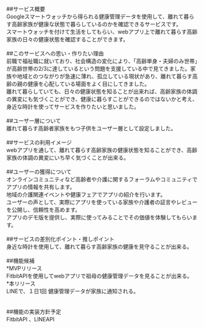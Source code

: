 ##サービス概要  
Googleスマートウォッチから得られる健康管理データを使用して、離れて暮らす高齢家族が健康な状態で暮らしているのかを確認できるサービスです。  
スマートウォッチを付けて生活をしてもらい、webアプリ上で離れて暮らす高齢家族の日々の健康状態を確認することができます。  
<br>
##このサービスへの思い・作りたい理由  
前職で福祉職に就いており、社会構造の変化により、「高齢単身・夫婦のみ世帯」が高齢世帯の2/3に達しているという問題を支援している中で見てきました。家族や地域とのつながりが急速に薄れ、孤立している現状があり、離れて暮らす高齢の親の健康を心配している場面をよく目にしてきました。  
離れて暮らしていても、日々の健康状態を知ることが出来れば、高齢家族の体調の異変にも気づくことができ、健康に暮らすことができるのではないかと考え、身近な時計を使ってサービスを作りたいと思いました。  
<br>
##ユーザー層について  
離れて暮らす高齢者家族をもつ子供をユーザー層として設定しました。  
<br>
##サービスの利用イメージ  
webアプリを通して、離れて暮らす高齢家族の健康状態を知ることができ、高齢家族の体調の異変にいち早く気づくことが出来る。  
<br>
##ユーザーの獲得について  
オンラインコミュニティなど高齢者や介護に関するフォーラムやコミュニティでアプリの情報を共有します。  
地域の介護関連イベントや健康フェアでアプリの紹介を行います。  
ユーザーの声として、実際にアプリを使っている家族や介護者の証言やレビューを公開し、信頼性を高めます。  
アプリのデモ版を提供し、実際に使ってみることでその価値を体験してもらいます。  
<br>
##サービスの差別化ポイント・推しポイント  
身近な時計を使用して、離れて暮らす高齢家族の健康を見守ることが出来る。  
<br>
##機能候補  
*MVPリリース  
FitbitAPIを使用してwebアプリで祖母の健康管理データを見ることが出来る。   
*本リリース  
LINEで、１日1回 健康管理データが家族に通知される。  
<br>  
##機能の実装方針予定  
FitbitAPI 、LINEAPI  